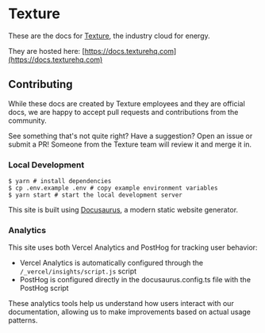 # Texture

These are the docs for [Texture](https://www.texturehq.com), the industry cloud for energy.

They are hosted here: [https://docs.texturehq.com](https://docs.texturehq.com)

## Contributing

While these docs are created by Texture employees and they are official docs, we are happy to accept pull requests and contributions from the community.

See something that's not quite right? Have a suggestion? Open an issue or submit a PR! Someone from the Texture team will review it and merge it in.

### Local Development

```
$ yarn # install dependencies
$ cp .env.example .env # copy example environment variables
$ yarn start # start the local development server
```

This site is built using [Docusaurus](https://docusaurus.io/), a modern static website generator.

### Analytics

This site uses both Vercel Analytics and PostHog for tracking user behavior:

- Vercel Analytics is automatically configured through the `/_vercel/insights/script.js` script
- PostHog is configured directly in the docusaurus.config.ts file with the PostHog script

These analytics tools help us understand how users interact with our documentation, allowing us to make improvements based on actual usage patterns.
